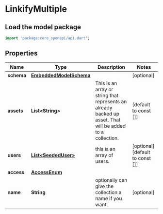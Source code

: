 # LinkifyMultiple

## Load the model package
```dart
import 'package:core_openapi/api.dart';
```

## Properties
Name | Type | Description | Notes
------------ | ------------- | ------------- | -------------
**schema** | [**EmbeddedModelSchema**](EmbeddedModelSchema) |  | [optional] 
**assets** | **List\<String\>** | This is an array or string that represents an already backed up asset. That will be added to a collection. | [default to const []]
**users** | [**List\<SeededUser\>**](SeededUser) | this is an array of users. | [optional] [default to const []]
**access** | [**AccessEnum**](AccessEnum) |  | 
**name** | **String** | optionally can give the collection a name if you want. | [optional] 




